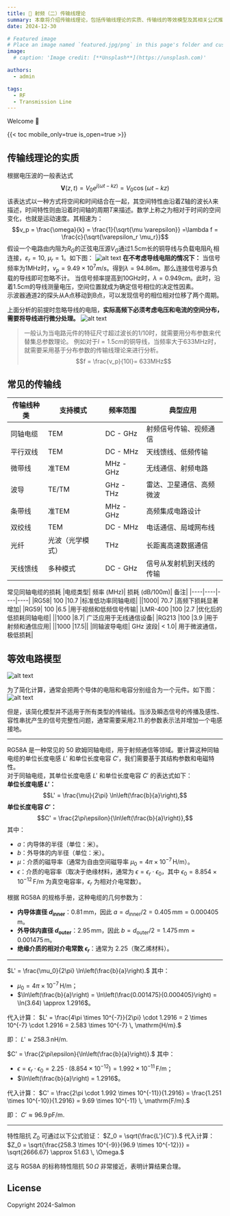 ```yaml
---
title: 🎉 射频（二）传输线理论
summary: 本章将介绍传输线理论，包括传输线理论的实质、传输线的等效模型及其相关公式推导。
date: 2024-12-30

# Featured image
# Place an image named `featured.jpg/png` in this page's folder and customize its options here.
image:
  # caption: 'Image credit: [**Unsplash**](https://unsplash.com)'

authors:
  - admin

tags:
  - RF
  - Transmission Line
---
```


Welcome 👋

{{< toc mobile_only=true is_open=true >}}

## 传输线理论的实质
根据电压波的一般表达式
$$\mathbf{V}(z, t) = V_0 e^{j(\omega t - kz)} = V_0 \cos(\omega t -kz) $$
该表达式以一种方式将空间和时间结合在一起，其空间特性由沿着Z轴的波长$\lambda$来描述，时间特性则由沿着时间轴的周期$T$来描述。数学上称之为相对于时间的空间变化，也就是运动速度。其相速为：
$$v_p = \frac{\omega}{k} = \frac{1}{\sqrt{\mu \varepsilon}} =\lambda f = \frac{c}{\sqrt{\varepsilon_r \mu_r}}$$
假设一个电路由内阻为$R_G$的正弦电压源$V_G$通过1.5cm长的铜导线与负载电阻$R_L$相连接，$\varepsilon_r=10$, $\mu_r=1$。如下图：
![alt text](featured.jpg)
**在不考虑导线电阻的情况下：**
当信号频率为1MHz时，$v_p = 9.49 \times 10^7 m/s$。得到$\lambda = 94.86 m$。那么连接信号源与负载的导线即可忽略不计。
当信号频率提高到10GHz时，$\lambda = 0.949 cm$。此时，沿着1.5cm的导线测量电压，空间位置就成为确定信号相位的决定性因素。  
示波器通道2的探头从A点移动到B点，可以发现信号的相位相对位移了两个周期。

上面分析的前提时忽略导线的电阻，**实际高频下必须考虑电压和电流的空间分布，需要将导线进行微分处理。**
![alt text](image2.png)
> 一般认为当电路元件的特征尺寸超过波长的1/10时，就需要用分布参数来代替集总参数理论。
例如对于$l=1.5cm$的铜导线，当频率大于633MHz时，就需要采用基于分布参数的传输线理论来进行分析。
$$f = \frac{v_p}{10l}= 633MHz$$
## 常见的传输线
|传输线种类	|支持模式	|频率范围	|典型应用|
|----|----|----|----|
|同轴电缆	|TEM	|DC - GHz	|射频信号传输、视频通信|
|平行双线	|TEM	|DC - MHz	|天线馈线、低频传输|
|微带线	|准TEM	|MHz - GHz	|无线通信、射频电路|
|波导	|TE/TM	|GHz - THz	|雷达、卫星通信、高频微波|
|条带线	|准TEM	|MHz - GHz	|高频集成电路设计|
|双绞线	|TEM	|DC - MHz	|电话通信、局域网布线|
|光纤	|光波（光学模式）	|THz	|长距离高速数据通信|
|天线馈线	|多种模式	|DC - GHz	|信号从发射机到天线的传输|

常见同轴电缆的损耗
|电缆类型|	频率 (MHz)|	损耗 (dB/100m)|	备注|
|----|----|----|----|
|RG58|	100	|10.7	|标准低功率同轴电缆|
||1000|	70.7	|高频下损耗显著增加|
|RG59|	100	|6.5	|用于视频和低频信号传输|
|LMR-400	|100	|2.7	|优化后的低损耗同轴电缆|
||1000	|8.7|	广泛应用于无线通信设备|
|RG213	|100	|3.9	|用于射频和通信应用|
||1000	|17.5||	
|同轴波导电缆|	GHz 波段|	< 1.0|	用于微波通信，极低损耗|

## 等效电路模型
![alt text](image3.png)

为了简化计算，通常会把两个导体的电阻和电容分别组合为一个元件。如下图：
![alt text](image4.png)

但是，该简化模型并不适用于所有类型的传输线。当涉及瞬态信号的传播及感性、容性串扰产生的信号完整性问题，通常需要采用2.11.的参数表示法并增加一个电感接地。  

---
RG58A 是一种常见的 50 欧姆同轴电缆，用于射频通信等领域。要计算这种同轴电缆的单位长度电感 $L'$ 和单位长度电容 $C'$，我们需要基于其结构参数和电磁特性。  
对于同轴电缆，其单位长度电感 $L'$ 和单位长度电容 $C'$ 的表达式如下：  
**单位长度电感 $L'$：**
$$L' = \frac{\mu}{2\pi} \ln\left(\frac{b}{a}\right),$$
**单位长度电容 $C'$：**
$$C' = \frac{2\pi\epsilon}{\ln\left(\frac{b}{a}\right)},$$
其中：
- $a$：内导体的半径（单位：米）。
- $b$：外导体的内半径（单位：米）。
- $\mu$：介质的磁导率（通常为自由空间磁导率 $\mu_0 = 4\pi \times 10^{-7} \, \mathrm{H/m}$）。
- $\epsilon$：介质的电容率（取决于绝缘材料，通常为 $\epsilon = \epsilon_r \cdot \epsilon_0$，其中 $\epsilon_0 = 8.854 \times 10^{-12} \, \mathrm{F/m}$ 为真空电容率，$\epsilon_r$ 为相对介电常数）。

根据 RG58A 的规格手册，这种电缆的几何参数为：
- **内导体直径 $d_\text{inner}$**：$0.81 \, \text{mm}$，因此 $a = d_\text{inner}/2 = 0.405 \, \text{mm} = 0.000405 \, \text{m}$。
- **外导体内直径 $d_\text{outer}$**：$2.95 \, \text{mm}$，因此 $b = d_\text{outer}/2 = 1.475 \, \text{mm} = 0.001475 \, \text{m}$。
- **绝缘介质的相对介电常数 $\epsilon_r$**：通常为 $2.25$（聚乙烯材料）。
---
$L' = \frac{\mu_0}{2\pi} \ln\left(\frac{b}{a}\right).$
其中：
- $\mu_0 = 4\pi \times 10^{-7} \, \mathrm{H/m}$；
- $\ln\left(\frac{b}{a}\right) = \ln\left(\frac{0.001475}{0.000405}\right) = \ln(3.64) \approx 1.2916$。

代入计算：
$L' = \frac{4\pi \times 10^{-7}}{2\pi} \cdot 1.2916 = 2 \times 10^{-7} \cdot 1.2916 = 2.583 \times 10^{-7} \, \mathrm{H/m}.$

即：
$L' \approx 258.3 \, \mathrm{nH/m}.$

$C' = \frac{2\pi\epsilon}{\ln\left(\frac{b}{a}\right)}.$
其中：
- $\epsilon = \epsilon_r \cdot \epsilon_0 = 2.25 \cdot (8.854 \times 10^{-12}) = 1.992 \times 10^{-11} \, \mathrm{F/m}$；
- $\ln\left(\frac{b}{a}\right) = 1.2916$。

代入计算：
$C' = \frac{2\pi \cdot 1.992 \times 10^{-11}}{1.2916} = \frac{1.251 \times 10^{-10}}{1.2916} = 9.69 \times 10^{-11} \, \mathrm{F/m}.$

即：
$C' \approx 96.9 \, \mathrm{pF/m}.$

---
特性阻抗 $Z_0$ 可通过以下公式验证：
$Z_0 = \sqrt{\frac{L'}{C'}}.$
代入计算：
$Z_0 = \sqrt{\frac{258.3 \times 10^{-9}}{96.9 \times 10^{-12}}} = \sqrt{2666.67} \approx 51.63 \, \Omega.$

这与 RG58A 的标称特性阻抗 $50 \, \Omega$ 非常接近，表明计算结果合理。

## License

Copyright 2024-Salmon
